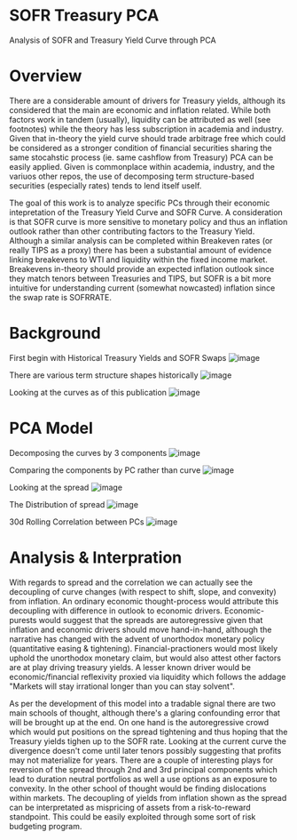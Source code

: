 # SOFR Treasury PCA
Analysis of SOFR and Treasury Yield Curve through PCA

# Overview
There are a considerable amount of drivers for Treasury yields, although its considered that the main are economic and inflation related. While both factors work in tandem (usually), liquidity can be attributed as well (see footnotes) while the theory has less subscription in academia and industry. Given that in-theory the yield curve should trade arbitrage free which could be considered as a stronger condition of financial securities sharing the same stocahstic process (ie. same cashflow from Treasury) PCA can be easily applied. Given is commonplace within academia, industry, and the variuos other repos, the use of decomposing term structure-based securities (especially rates) tends to lend itself uself. 

The goal of this work is to analyze specific PCs through their economic intepretation of the Treasury Yield Curve and SOFR Curve. A consideration is that SOFR curve is more sensitive to monetary policy and thus an inflation outlook rather than other contributing factors to the Treasury Yield. Although a similar analysis can be completed within Breakeven rates (or really TIPS as a proxy) there has been a substantial amount of evidence linking breakevens to WTI and liquidity within the fixed income market. Breakevens in-theory should provide an expected inflation outlook since they match tenors between Treasuries and TIPS, but SOFR is a bit more intuitive for understanding current (somewhat nowcasted) inflation since the swap rate is SOFRRATE. 

# Background
First begin with Historical Treasury Yields and SOFR Swaps 
![image](https://github.com/diegodalvarez/SOFRTreasuryPCA/assets/48641554/07dd2e70-e6d5-403c-8a1f-b08a34b962f9)

There are various term structure shapes historically 
![image](https://github.com/diegodalvarez/SOFRTreasuryPCA/assets/48641554/ea0e6e9e-5d58-4117-b953-63ed59d5df8e)

Looking at the curves as of this publication
![image](https://github.com/diegodalvarez/SOFRTreasuryPCA/assets/48641554/61566392-0667-4d72-a6af-e6e1310cd5da)

# PCA Model
Decomposing the curves by 3 components 
![image](https://github.com/diegodalvarez/SOFRTreasuryPCA/assets/48641554/687d9962-f0ba-4657-ba64-f53e92ba0489)

Comparing the components by PC rather than curve
![image](https://github.com/diegodalvarez/SOFRTreasuryPCA/assets/48641554/fd549cb6-cc07-41ad-8e0d-cfff253fc859)

Looking at the spread
![image](https://github.com/diegodalvarez/SOFRTreasuryPCA/assets/48641554/4732ee18-ec47-4ce8-b4a2-b9d972c772b7)

The Distribution of spread
![image](https://github.com/diegodalvarez/SOFRTreasuryPCA/assets/48641554/f429e610-da51-4a15-9ad4-eb73cf1c6826)

30d Rolling Correlation between PCs
![image](https://github.com/diegodalvarez/SOFRTreasuryPCA/assets/48641554/78ccc824-afe0-4b9f-8105-1632b65f1ee9)

# Analysis & Interpration
With regards to spread and the correlation we can actually see the decoupling of curve changes (with respect to shift, slope, and convexity) from inflation. An ordinary economic thought-process would attribute this decoupling with difference in outlook to economic drivers. Economic-purests would suggest that the spreads are autoregressive given that inflation and economic drivers should move hand-in-hand, although the narrative has changed with the advent of unorthodox monetary policy (quantitative easing & tightening). Financial-practioners would most likely uphold the unorthodox monetary claim, but would also attest other factors are at play driving treasury yields. A lesser known driver would be economic/financial reflexivity proxied via liquidity which follows the addage "Markets will stay irrational longer than you can stay solvent".

As per the development of this model into a tradable signal there are two main schools of thought, although there's a glaring confounding error that will be brought up at the end. On one hand is the autoregressive crowd which would put positions on the spread tightening and thus hoping that the Treasury yields tighen up to the SOFR rate. Looking at the current curve the divergence doesn't come until later tenors possibly suggesting that profits may not materialize for years. There are a couple of interesting plays for reversion of the spread through 2nd and 3rd principal components which lead to duration neutral portfolios as well a use options as an exposure to convexity. In the other school of thought would be finding dislocations within markets. The decoupling of yields from inflation shown as the spread can be interpretated as mispricing of assets from a risk-to-reward standpoint. This could be easily exploited through some sort of risk budgeting program. 
